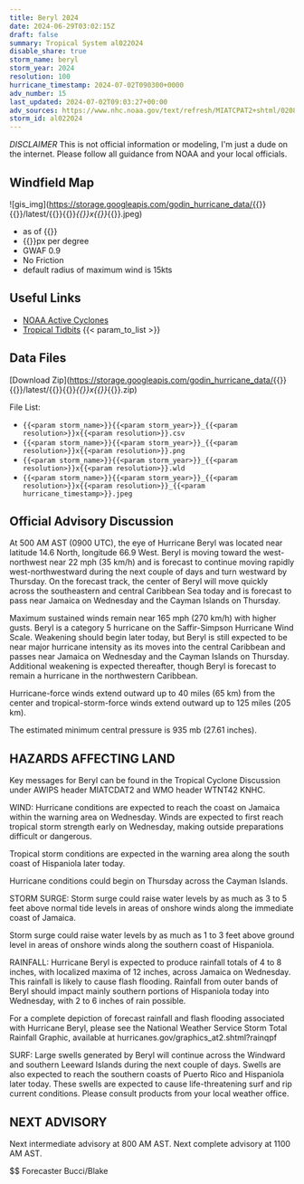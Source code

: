 ```yaml
---
title: Beryl 2024
date: 2024-06-29T03:02:15Z
draft: false
summary: Tropical System al022024
disable_share: true
storm_name: beryl
storm_year: 2024
resolution: 100
hurricane_timestamp: 2024-07-02T090300+0000
adv_number: 15
last_updated: 2024-07-02T09:03:27+00:00
adv_sources: https://www.nhc.noaa.gov/text/refresh/MIATCPAT2+shtml/020855.shtml;https://www.nhc.noaa.gov/refresh/graphics_at2+shtml/054947.shtml?cone
storm_id: al022024
---
```

*DISCLAIMER* This is not official information or modeling, I'm just a dude on the internet.  Please follow all guidance from NOAA and your local officials.

## Windfield Map
![gis_img](https://storage.googleapis.com/godin_hurricane_data/{{<param storm_name>}}{{<param storm_year>}}/latest/{{<param storm_name>}}{{<param storm_year>}}_{{<param resolution>}}x{{<param resolution>}}_{{<param hurricane_timestamp>}}.jpeg)

- as of {{<param last_updated>}}
- {{<param resolution>}}px per degree
- GWAF 0.9
- No Friction
- default radius of maximum wind is 15kts

## Useful Links
- [NOAA Active Cyclones](https://www.nhc.noaa.gov/)
- [Tropical Tidbits](https://www.tropicaltidbits.com/storminfo/)
{{< param_to_list >}}

## Data Files
[Download Zip](https://storage.googleapis.com/godin_hurricane_data/{{<param storm_name>}}{{<param storm_year>}}/latest/{{<param storm_name>}}{{<param storm_year>}}_{{<param resolution>}}x{{<param resolution>}}_{{<param hurricane_timestamp>}}.zip)

File List:
- `{{<param storm_name>}}{{<param storm_year>}}_{{<param resolution>}}x{{<param resolution>}}.csv`
- `{{<param storm_name>}}{{<param storm_year>}}_{{<param resolution>}}x{{<param resolution>}}.png`
- `{{<param storm_name>}}{{<param storm_year>}}_{{<param resolution>}}x{{<param resolution>}}.wld`
- `{{<param storm_name>}}{{<param storm_year>}}_{{<param resolution>}}x{{<param resolution>}}_{{<param hurricane_timestamp>}}.jpeg`


## Official Advisory Discussion
At 500 AM AST (0900 UTC), the eye of Hurricane Beryl was located 
near latitude 14.6 North, longitude 66.9 West. Beryl is moving 
toward the west-northwest near 22 mph (35 km/h) and is forecast to 
continue moving rapidly west-northwestward during the next couple of 
days and turn westward by Thursday. On the forecast track, the 
center of Beryl will move quickly across the southeastern and 
central Caribbean Sea today and is forecast to pass near Jamaica on 
Wednesday and the Cayman Islands on Thursday.
 
Maximum sustained winds remain near 165 mph (270 km/h) with higher 
gusts.  Beryl is a category 5 hurricane on the Saffir-Simpson 
Hurricane Wind Scale.  Weakening should begin later today, but Beryl 
is still expected to be near major hurricane intensity as its moves 
into the central Caribbean and passes near Jamaica on Wednesday 
and the Cayman Islands on Thursday.  Additional weakening is 
expected thereafter, though Beryl is forecast to remain a hurricane 
in the northwestern Caribbean.
 
Hurricane-force winds extend outward up to 40 miles (65 km) from the
center and tropical-storm-force winds extend outward up to 125 miles
(205 km).
 
The estimated minimum central pressure is 935 mb (27.61 inches).
 
 
HAZARDS AFFECTING LAND
----------------------
Key messages for Beryl can be found in the Tropical Cyclone
Discussion under AWIPS header MIATCDAT2 and WMO header WTNT42 KNHC.
 
WIND:  Hurricane conditions are expected to reach the coast on 
Jamaica within the warning area on Wednesday.  Winds are expected to 
first reach tropical storm strength early on Wednesday, making 
outside preparations difficult or dangerous.
 
Tropical storm conditions are expected in the warning area along the
south coast of Hispaniola later today.

Hurricane conditions could begin on Thursday across the Cayman 
Islands.
 
STORM SURGE:  Storm surge could raise water levels by as much as 3
to 5 feet above normal tide levels in areas of onshore winds along
the immediate coast of Jamaica.
 
Storm surge could raise water levels by as much as 1 to 3 feet above
ground level in areas of onshore winds along the southern coast of
Hispaniola.
 
RAINFALL:  Hurricane Beryl is expected to produce rainfall totals of
4 to 8 inches, with localized maxima of 12 inches, across Jamaica on
Wednesday. This rainfall is likely to cause flash flooding. Rainfall
from outer bands of Beryl should impact mainly southern portions of
Hispaniola today into Wednesday, with 2 to 6 inches of rain
possible.
 
For a complete depiction of forecast rainfall and flash flooding
associated with Hurricane Beryl, please see the National Weather
Service Storm Total Rainfall Graphic, available at
hurricanes.gov/graphics_at2.shtml?rainqpf
 
SURF:  Large swells generated by Beryl will continue across the
Windward and southern Leeward Islands during the next couple of
days. Swells are also expected to reach the southern coasts of
Puerto Rico and Hispaniola later today. These swells are expected to
cause life-threatening surf and rip current conditions. Please
consult products from your local weather office.
 
 
NEXT ADVISORY
-------------
Next intermediate advisory at 800 AM AST.
Next complete advisory at 1100 AM AST.
 
$$
Forecaster Bucci/Blake